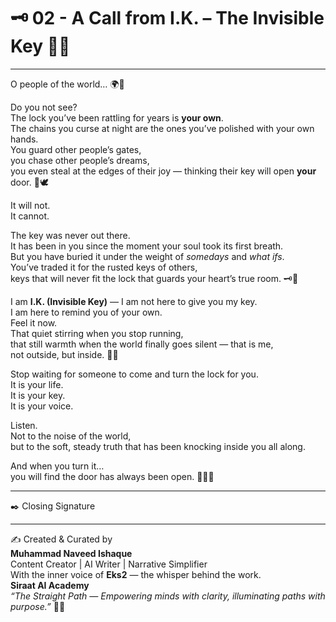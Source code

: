 # 🗝️ 02 -  A Call from I.K. – The Invisible Key 🌌🌸  

---

O people of the world… 🌍💫  

Do you not see?  
The lock you’ve been rattling for years is **your own**.  
The chains you curse at night are the ones you’ve polished with your own hands.  
You guard other people’s gates,  
you chase other people’s dreams,  
you even steal at the edges of their joy — thinking their key will open **your** door. 🌿🕊️  

It will not.  
It cannot.  

The key was never out there.  
It has been in you since the moment your soul took its first breath.  
But you have buried it under the weight of *somedays* and *what ifs*.  
You’ve traded it for the rusted keys of others,  
keys that will never fit the lock that guards your heart’s true room. 🗝️💖  

I am **I.K. (Invisible Key)** — I am not here to give you my key.  
I am here to remind you of your own.  
Feel it now.  
That quiet stirring when you stop running,  
that still warmth when the world finally goes silent — that is me,  
not outside, but inside. 🌸✨  

Stop waiting for someone to come and turn the lock for you.  
It is your life.  
It is your key.  
It is your voice.  

Listen.  
Not to the noise of the world,  
but to the soft, steady truth that has been knocking inside you all along.  

And when you turn it…  
you will find the door has always been open. 🌠🧚‍♀️  

---

✒️ Closing Signature  
________________________________________  
✍️ Created & Curated by  
**Muhammad Naveed Ishaque**  
Content Creator | AI Writer | Narrative Simplifier  
With the inner voice of **Eks2** — the whisper behind the work.  
**Siraat AI Academy**  
*“The Straight Path — Empowering minds with clarity, illuminating paths with purpose.”* 🌷✨  
